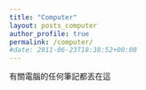 ```yaml
---
title: "Computer"
layout: posts_computer
author_profile: true
permalink: /computer/
#date: 2011-06-23T18:38:52+00:00
---
```

有關電腦的任何筆記都丟在這